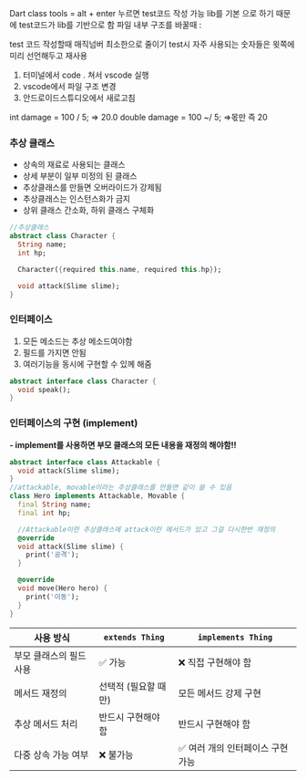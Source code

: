 Dart class tools = alt + enter 누르면 test코드 작성 가능
lib를 기본 으로 하기 때문에 test코드가 lib를 기반으로 함
파일 내부 구조를 바꿀때 :

test 코드 작성할때 매직넘버 최소한으로 줄이기
test시 자주 사용되는 숫자들은 윗쪽에 미리 선언해두고 재사용

1. 터미널에서 code . 쳐서 vscode 실행
2. vscode에서 파일 구조 변경
3. 안드로이드스튜디오에서 새로고침

int damage = 100 / 5; => 20.0
double damage = 100 ~/ 5; =>몫만 즉 20

### 추상 클래스

* 상속의 재료로 사용되는 클래스
* 상세 부분이 일부 미정의 된 클래스
* 추상클래스를 만들면 오버라이드가 강제됨
* 추상클래스는 인스턴스화가 금지
* 상위 클래스 간소화, 하위 클래스 구체화

```dart
//추상클래스
abstract class Character {
  String name;
  int hp;

  Character({required this.name, required this.hp});

  void attack(Slime slime);
}
```

### 인터페이스

1. 모든 메소드는 추상 메소드여야함
2. 필드를 가지면 안됨
3. 여러기능을 동시에 구현할 수 있께 해줌

```dart
abstract interface class Character {
  void speak();
}
```

### 인터페이스의 구현 (implement)

**- implement를 사용하면 부모 클래스의 모든 내용을 재정의 해야함!!**

```dart
abstract interface class Attackable {
  void attack(Slime slime);
}
//attackable, movable이라는 추상클래스를 만들면 같이 쓸 수 있음
class Hero implements Attackable, Movable {
  final String name;
  final int hp;

  //Attackable이란 추상클래스에 attack이란 메서드가 있고 그걸 다시한번 재정의
  @override
  void attack(Slime slime) {
    print('공격');
  }

  @override
  void move(Hero hero) {
    print('이동');
  }
}
```

| 사용 방식         | `extends Thing` | `implements Thing`  |
|---------------|-----------------|---------------------|
| 부모 클래스의 필드 사용 | ✅ 가능            | ❌ 직접 구현해야 함         |
| 메서드 재정의       | 선택적 (필요할 때만)    | 모든 메서드 강제 구현        |
| 추상 메서드 처리     | 반드시 구현해야 함      | 반드시 구현해야 함          |
| 다중 상속 가능 여부   | ❌ 불가능           | ✅ 여러 개의 인터페이스 구현 가능 |


